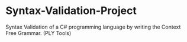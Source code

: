 # Syntax-Validation-Project
Syntax Validation of a C# programming language by writing the Context Free Grammar. (PLY Tools)
